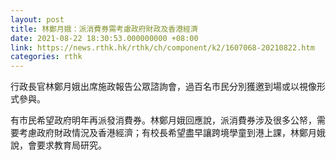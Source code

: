 ```yaml
---
layout: post
title: 林鄭月娥：派消費券需考慮政府財政及香港經濟
date: 2021-08-22 18:30:53.000000000 +08:00
link: https://news.rthk.hk/rthk/ch/component/k2/1607068-20210822.htm
categories: rthk
---
```


行政長官林鄭月娥出席施政報告公眾諮詢會，過百名市民分別獲邀到場或以視像形式參與。

有市民希望政府明年再派發消費券。林鄭月娥回應說，派消費券涉及很多公帑，需要考慮政府財政情況及香港經濟；有校長希望盡早讓跨境學童到港上課，林鄭月娥說，會要求教育局研究。
